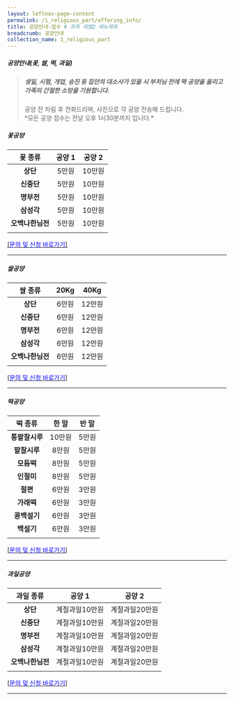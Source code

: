 ```yaml
---
layout: leftnav-page-content
permalink: /1_religious_part/offering_info/
title: 공양안내·접수 # 좌측 레벨2 메뉴제목
breadcrumb: 공양안내
collection_name: 1_religious_part
---
```


##### **공양안내(꽃, 쌀, 떡, 과일)**

> <h5> 생일, 시험, 개업, 승진 등 집안의 대소사가 있을 시 부처님 전에 떡 공양을 올리고 가족의 간절한 소망을 기원합니다.</h5>
> 공양 전 차림 후 전화드리며, 사진으로 각 공양 전송해 드립니다. <br>
> *모든 공양 접수는 전날 오후 1시30분까지 입니다.*

##### **꽃공양**

|**꽃 종류**|**공양 1**| **공양 2**|
|:-:|:-:|:-:|
| **상단**  | 5만원  | 10만원  |
| **신중단** | 5만원  | 10만원  |
| **명부전** | 5만원  | 10만원  |
| **삼성각** | 5만원  | 10만원  |
| **오백나한님전** | 5만원  | 10만원  |
||||

[[<span style="color:blue">문의 및 신청 바로가기</span>] ](/1_0_templeNews/questions/)

---

##### **쌀공양**

|**쌀 종류**|**20Kg**| **40Kg**|
|:-:|:-:|:-:|
| **상단**  | 6만원  | 12만원  |
| **신중단** | 6만원  | 12만원  |
| **명부전** | 6만원  | 12만원  |
| **삼성각** | 6만원  | 12만원  |
| **오백나한님전** | 6만원  | 12만원  |
||||

[[<span style="color:blue">문의 및 신청 바로가기</span>] ](/1_0_templeNews/questions/)

---

##### **떡공양**

|**떡 종류**|**한 말**| **반 말**|
|:-:|:-:|:-:|
| **통팥찰시루**  | 10만원  | 5만원  |
| **팥찰시루** | 8만원  | 5만원  |
| **모듬떡** | 8만원  | 5만원  |
| **인절미** | 8만원  | 5만원  |
| **절편** | 6만원  | 3만원  |
| **가래떡** | 6만원   | 3만원  |
| **콩백설기** | 6만원  | 3만원  |
| **백설기** | 6만원   | 3만원  |
||||

[[<span style="color:blue">문의 및 신청 바로가기</span>] ](/1_0_templeNews/questions/)

---

##### **과일공양**

|**과일 종류**|**공양 1**| **공양 2**|
|:-:|:-:|:-:|
| **상단**  |  계절과일10만원 | 계절과일20만원 |
| **신중단** |  계절과일10만원 | 계절과일20만원 |
| **명부전** | 계절과일10만원 | 계절과일20만원 |
| **삼성각** |  계절과일10만원 | 계절과일20만원 |
| **오백나한님전** |  계절과일10만원 | 계절과일20만원 |
||||

[[<span style="color:blue">문의 및 신청 바로가기</span>] ](/1_0_templeNews/questions/)

---
